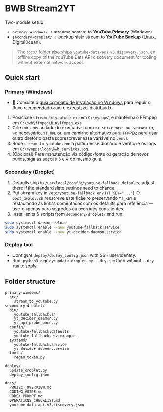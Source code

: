 # BWB Stream2YT

Two-module setup:
- `primary-windows/` → streams camera to **YouTube Primary** (Windows).
- `secondary-droplet/` → backup slate stream to **YouTube Backup** (Linux, DigitalOcean).

> The `docs/` folder also ships `youtube-data-api.v3.discovery.json`, an offline copy of the YouTube Data API discovery document for tooling without external network access.

## Quick start

### Primary (Windows)

- 📘 Consulte o [guia completo de instalação no Windows](primary-windows-instalacao.md#2-executável-distribuído) para seguir o fluxo recomendado com o executável distribuído.

1. Posicione `stream_to_youtube.exe` em `C:\myapps\` e mantenha o FFmpeg em `C:\bwb\ffmpeg\bin\ffmpeg.exe`.
2. Crie um `.env` ao lado do executável com `YT_KEY=<CHAVE_DO_STREAM>` (e, se necessário, `YT_URL` ou um caminho alternativo para `FFMPEG`; para usar outro diretório basta sobrescrever essa variável no `.env`).
3. Rode `stream_to_youtube.exe` a partir desse diretório e verifique os logs em `C:\myapps\logs\bwb_services.log`.
4. (Opcional) Para manutenção via código-fonte ou geração de novos builds, siga as seções 3 e 4 do mesmo guia.

### Secondary (Droplet)
1. Defaults ship in `/usr/local/config/youtube-fallback.defaults`; adjust there if the standard slate settings need to change.
2. Put stream key in `/etc/youtube-fallback.env` (`YT_KEY="..."`). O `post_deploy.sh` reescreve este ficheiro preservando `YT_KEY` e restaurando as linhas comentadas com os defaults para referência — use-o apenas para segredos ou overrides conscientes.
2. Install units & scripts from `secondary-droplet/` and run:
  ```bash
  sudo systemctl daemon-reload
  sudo systemctl enable --now youtube-fallback.service
  sudo systemctl enable --now yt-decider-daemon.service
  ```

### Deploy tool
- Configure `deploy/deploy_config.json` with SSH user/identity.
- Run: `python3 deploy/update_droplet.py --dry-run` then without `--dry-run` to apply.


## Folder structure

```
primary-windows/
  src/
    stream_to_youtube.py
secondary-droplet/
  bin/
    youtube_fallback.sh
    yt_decider_daemon.py
    yt_api_probe_once.py
  config/
    youtube-fallback.defaults
    youtube-fallback.env.example
  systemd/
    youtube-fallback.service
    yt-decider-daemon.service
  tools/
    regen_token.py

deploy/
  update_droplet.py
  deploy_config.json

docs/
  PROJECT_OVERVIEW.md
  CODING_GUIDE.md
  CODEX_PROMPT.md
  OPERATIONS_CHECKLIST.md
  youtube-data-api.v3.discovery.json
```
